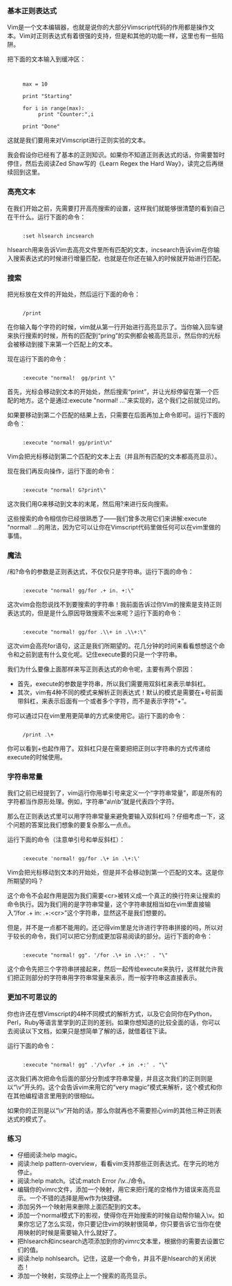 ### 基本正则表达式

Vim是一个文本编辑器，也就是说你的大部分Vimscript代码的作用都是操作文本。Vim对正则表达式有着很强的支持，但是和其他的功能一样，这里也有一些陷阱。

把下面的文本输入到缓冲区：
<pre><code>
     
     max = 10
     
     print "Starting"
     
     for i in range(max):
          print "Counter:",i
     
     print "Done"
</code></pre>

这就是我们要用来对Vimscript进行正则实验的文本。

我会假设你已经有了基本的正则知识。如果你不知道正则表达式的话，你需要暂时停住，然后去阅读Zed Shaw写的《Learn Regex the Hard Way》，读完之后再继续回到这里。

### 高亮文本

在我们开始之前，先需要打开高亮搜索的设置，这样我们就能够很清楚的看到自己在干什么。运行下面的命令：
<pre><code>
     :set hlsearch incsearch
</code></pre>

hlsearch用来告诉Vim去高亮文件里所有匹配的文本，incsearch告诉vim在你输入搜索表达式的时候进行增量匹配，也就是在你还在输入的时候就开始进行匹配。

### 搜索

把光标放在文件的开始处，然后运行下面的命令：
<pre><code>
     /print
</code></pre>

在你输入每个字符的时候，vim就从第一行开始进行高亮显示了。当你输入回车键来执行搜索的时候，所有的匹配到“pring”的实例都会被高亮显示，然后你的光标会被移动到接下来第一个匹配上的文本。

现在运行下面的命令：
<pre><code>
     :execute "normal!  gg/print \<cr>"
</code></pre>

首先，光标会移动到文本的开始处，然后搜索“print”，并让光标停留在第一个匹配的地方。这个是通过:execute "normal! ..."来实现的，这个我们之前就见过的。

如果要移动到第二个匹配的结果上去，只需要在后面再加上命令即可。运行下面的命令：
<pre><code>
     :execute "normal! gg/print\<cr>n"
</code></pre>

Vim会把光标移动到第二个匹配的文本上去（并且所有匹配的文本都高亮显示）。

现在我们再反向操作，运行下面的命令：
<pre><code>
     :execute "normal! G?print\<cr>"
</code></pre>
     
这次我们用G来移动到文本的末尾，然后用?来进行反向搜索。

这些搜索的命令相信你已经很熟悉了——我们曾多次用它们来讲解:execute "normal! ...的用法，因为它可以让你在Vimscript代码里做任何可以在vim里做的事情。

     
### 魔法

/和?命令的参数是正则表达式，不仅仅只是字符串。运行下面的命令：
<pre><code>
     :execute "normal! gg/for .+ in. +:\<cr>"
</code></pre>

这次vim会抱怨说找不到要搜索的字符串！我前面告诉过你Vim的搜索是支持正则表达式的，但是是什么原因导致搜索不出来呢？运行下面的命令：
<pre><code>
     :execute "normal! gg/for .\\+ in .\\+:\<cr>"
</code></pre>
     
这次vim会高亮for语句，这正是我们所期望的。花几分钟的时间来看看想想这个命令和之前到底有什么变化呢。记住execute要的只是一个字符串。
     
我们为什么要像上面那样来写正则表达式的命令呢，主要有两个原因：
- 首先，execute的参数是字符串，所以我们需要用双斜杠来表示单斜杠。
- 其次，vim有4种不同的模式来解析正则表达式！默认的模式是需要在+号前面带斜杠，来表示后面有一个或者多个字符，而不是表示字符“+”。

你可以通过只在vim里用更简单的方式来使用它。运行下面的命令：
<pre><code>
     /print .\+
</code></pre>

你可以看到\+也起作用了。双斜杠只是在需要把把正则以字符串的方式传递给execute的时候使用。

### 字符串常量

我们之前已经提到了，vim运行你用单引号来定义一个“字符串常量”，即是所有的字符都当作原形处理。例如，字符串“a\n\b”就是代表四个字符。

那么在正则表达式里可以用字符串常量来避免要输入双斜杠吗？仔细考虑一下，这个问题的答案比我们想象的要复杂那么一点点。

运行下面的命令（注意单引号和单反斜杠）：
<pre><code>
     :execute 'normal! gg/for .\+ in .\+:\<cr>'
</code></pre>

Vim会把光标移动到文本的开始处，但是并不会移动到第一个匹配的文本。这是你所期望的吗？
     
这个命令不会起作用是因为我们需要\<cr>被转义成一个真正的换行符来让搜索的命令执行。因为我们用的是字符串常量，这个字符串就相当如在vim里直接输入“/for .\+ in: .\+:\<cr>”这个字符串，显然这不是我们想要的。

但是，并不是一点都不能用的。还记得vim里是允许进行字符串拼接的吗，所以对于较长的命令，我们可以把它分割成更加容易阅读的部分。运行下面的命令：
<pre><code>
     :execute "normal! gg". '/for .\+ in .\+:' . "\<cr>"
</code></pre>

这个命令先把三个字符串拼接起来，然后一起传给execute来执行，这样就允许我们把正则部分的字符串用字符串常量来表示，而一般字符串这直接表示。

### 更加不可思议的

你也许还在想Vimscript的4种不同模式的解析方式，以及它会同你在Python，Perl，Ruby等语言里学到的正则的差别。如果你想知道的比较全面的话，你可以去阅读以下文档，如果只是想简单了解的话，就借着往下读。

运行下面的命令：
<pre><code>
     :execute "normal! gg" .'/\vfor .+ in .+:' . "\<cr>"
</code></pre>

这次我们再次把命令后面的部分分割成字符串常量，并且这次我们的正则则是以“\v”开头的。这个会告诉vim来用它的“very magic”模式来解析，这个模式和你在其他编程语言里用到的很相似。

如果你的正则是以“\v”开始的话，那么你就再也不需要担心vim的其他三种正则表达式的模式了。

### 练习

- 仔细阅读:help magic。
- 阅读:help pattern-overview，看看vim支持那些正则表达式。在字元的地方停止。
- 阅读:help match。试试:match Error /\v../命令。
- 编辑你的vimrc文件，添加一个映射，用它来把行尾的空格作为错误来高亮显示。一个不错的选择是用<leader>w作为快捷键。
- 添加另外一个映射用来删除上面匹配到的文本。
- 添加一个normal模式下的影视，使得你在开始搜索的时候自动帮你输入\v。如果你忘记了怎么实现，你只要记住vim的映射很简单，你只要告诉它当你在使用映射的时候是需要输入什么就好了。
- 把hlsearch和incsearch选项添加到你的vimrc文本里，根据你的需要去设置它们的值。
- 阅读:help nohlsearch。记住，这是一个命令，并且不是hlsearch的关闭状态！
- 添加一个映射，实现停止上一个搜索的高亮显示。
